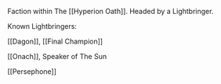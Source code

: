 Faction within The [[Hyperion Oath]]. Headed by a Lightbringer.

Known Lightbringers:

[[Dagon]], [[Final Champion]]

[[Onach]], Speaker of The Sun

[[Persephone]]